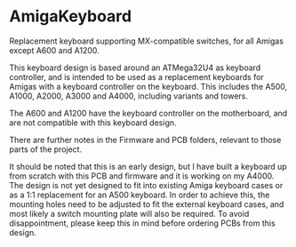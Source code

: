 # AmigaKeyboard
Replacement keyboard supporting MX-compatible switches, for all Amigas except A600 and A1200.

This keyboard design is based around an ATMega32U4 as keyboard controller, and is intended to be used as a replacement keyboards for Amigas with a keyboard controller on the keyboard.  This includes the A500, A1000, A2000, A3000 and A4000, including variants and towers.

The A600 and A1200 have the keyboard controller on the motherboard, and are not compatible with this keyboard design.

There are further notes in the Firmware and PCB folders, relevant to those parts of the project.

It should be noted that this is an early design, but I have built a keyboard up from scratch with this PCB and firmware and it is working on my A4000.
The design is not yet designed to fit into existing Amiga keyboard cases or as a 1:1 replacement for an A500 keyboard.  In order to achieve this, the mounting holes need to be adjusted to fit the external keyboard cases, and most likely a switch mounting plate will also be required.
To avoid disappointment, please keep this in mind before ordering PCBs from this design.
